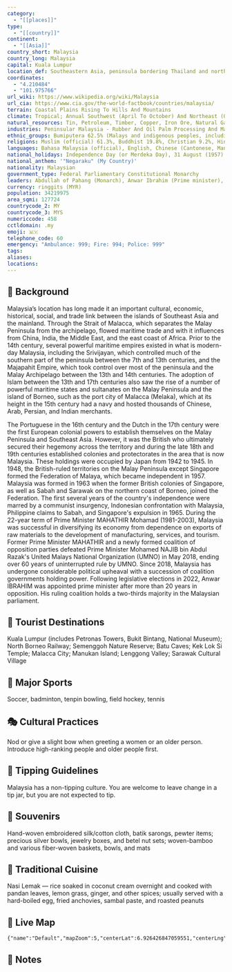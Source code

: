 ```yaml
---
category:
  - "[[places]]"
type:
  - "[[country]]"
continent:
  - "[[Asia]]"
country_short: Malaysia
country_long: Malaysia
capital: Kuala Lumpur
location_def: Southeastern Asia, peninsula bordering Thailand and northern one-third of the island of Borneo, bordering Indonesia, Brunei, and the South China Sea, south of Vietnam
coordinates:
  - "4.210484"
  - "101.975766"
url_wiki: https://www.wikipedia.org/wiki/Malaysia
url_cia: https://www.cia.gov/the-world-factbook/countries/malaysia/
terrain: Coastal Plains Rising To Hills And Mountains
climate: Tropical; Annual Southwest (April To October) And Northeast (October To February) Monsoons
natural_resources: Tin, Petroleum, Timber, Copper, Iron Ore, Natural Gas, Bauxite
industries: Peninsular Malaysia - Rubber And Oil Palm Processing And Manufacturing, Petroleum And Natural Gas, Light Manufacturing, Pharmaceuticals, Medical Technology, Electronics And Semiconductors, Timber Processing; Sabah - Logging, Petroleum And Natural Gas Production;Sarawak - Agriculture Processing, Petroleum And Natural Gas Production, Logging
ethnic_groups: Bumiputera 62.5% (Malays and indigenous peoples, including Orang Asli, Dayak, Anak Negeri), Chinese 20.6%, Indian 6.2%, other 0.9%, non-citizens 9.8% (2019 est.)
religions: Muslim (official) 61.3%, Buddhist 19.8%, Christian 9.2%, Hindu 6.3%, Confucianism, Taoism, other traditional Chinese religions 1.3%, other 0.4%, none 0.8%, unspecified 1% (2010 est.)
languages: Bahasa Malaysia (official), English, Chinese (Cantonese, Mandarin, Hokkien, Hakka, Hainan, Foochow), Tamil, Telugu, Malayalam, Panjabi, Thai
national_holidays: Independence Day (or Merdeka Day), 31 August (1957) (independence of Malaya); Malaysia Day, 16 September (1963) (formation of Malaysia)
national_anthem: '"Negaraku" (My Country)'
nationality: Malaysian
government_type: Federal Parliamentary Constitutional Monarchy
leaders: Abdullah of Pahang (Monarch), Anwar Ibrahim (Prime minister), Tengku Maimun Tuan Mat (Chief justice)
currency: ringgits (MYR)
population: 34219975
area_sqmi: 127724
countrycode_2: MY
countrycode_3: MYS
numericcode: 458
cctldomain: .my
emoji: 🇲🇾
telephone_code: 60
emergency: "Ambulance: 999; Fire: 994; Police: 999"
tags: 
aliases: 
locations:
---
```

## 🌱 Background
Malaysia’s location has long made it an important cultural, economic, historical, social, and trade link between the islands of Southeast Asia and the mainland. Through the Strait of Malacca, which separates the Malay Peninsula from the archipelago, flowed maritime trade and with it influences from China, India, the Middle East, and the east coast of Africa. Prior to the 14th century, several powerful maritime empires existed in what is modern-day Malaysia, including the Srivijayan, which controlled much of the southern part of the peninsula between the 7th and 13th centuries, and the Majapahit Empire, which took control over most of the peninsula and the Malay Archipelago between the 13th and 14th centuries. The adoption of Islam between the 13th and 17th centuries also saw the rise of a number of powerful maritime states and sultanates on the Malay Peninsula and the island of Borneo, such as the port city of Malacca (Melaka), which at its height in the 15th century had a navy and hosted thousands of Chinese, Arab, Persian, and Indian merchants.

The Portuguese in the 16th century and the Dutch in the 17th century were the first European colonial powers to establish themselves on the Malay Peninsula and Southeast Asia. However, it was the British who ultimately secured their hegemony across the territory and during the late 18th and 19th centuries established colonies and protectorates in the area that is now Malaysia. These holdings were occupied by Japan from 1942 to 1945. In 1948, the British-ruled territories on the Malay Peninsula except Singapore formed the Federation of Malaya, which became independent in 1957. Malaysia was formed in 1963 when the former British colonies of Singapore, as well as Sabah and Sarawak on the northern coast of Borneo, joined the Federation. The first several years of the country's independence were marred by a communist insurgency, Indonesian confrontation with Malaysia, Philippine claims to Sabah, and Singapore's expulsion in 1965. During the 22-year term of Prime Minister MAHATHIR Mohamad (1981-2003), Malaysia was successful in diversifying its economy from dependence on exports of raw materials to the development of manufacturing, services, and tourism. Former Prime Minister MAHATHIR and a newly formed coalition of opposition parties defeated Prime Minister Mohamed NAJIB bin Abdul Razak's United Malays National Organization (UMNO) in May 2018, ending over 60 years of uninterrupted rule by UMNO. Since 2018, Malaysia has undergone considerable political upheaval with a succession of coalition governments holding power. Following legislative elections in 2022, Anwar IBRAHIM was appointed prime minister after more than 20 years in opposition. His ruling coalition holds a two-thirds majority in the Malaysian parliament.

## 📌 Tourist Destinations
Kuala Lumpur (includes Petronas Towers, Bukit Bintang, National Museum); North Borneo Railway; Semenggoh Nature Reserve; Batu Caves; Kek Lok Si Temple; Malacca City; Manukan Island; Lenggong Valley; Sarawak Cultural Village

## 🥇 Major Sports
Soccer, badminton, tenpin bowling, field hockey, tennis

## 🎭 Cultural Practices
Nod or give a slight bow when greeting a women or an older person. Introduce high-ranking people and older people first.

## 🫰 Tipping Guidelines
Malaysia has a non-tipping culture. You are welcome to leave change in a tip jar, but you are not expected to tip.

## 🎁 Souvenirs
Hand-woven embroidered silk/cotton cloth, batik sarongs, pewter items; precious silver bowls, jewelry boxes, and betel nut sets; woven-bamboo and various fiber-woven baskets, bowls, and mats

## 🍲 Traditional Cuisine
Nasi Lemak — rice soaked in coconut cream overnight and cooked with pandan leaves, lemon grass, ginger, and other spices; usually served with a hard-boiled egg, fried anchovies, sambal paste, and roasted peanuts

## 📡 Live Map
```mapview
{"name":"Default","mapZoom":5,"centerLat":6.926426847059551,"centerLng":106.50146484375,"query":"","chosenMapSource":0}
```

## 📒 Notes

